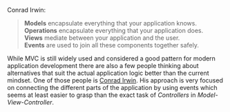 <!--
layout: post
title: Models, Operations, Views and Events
resource: http://cirw.in/blog/time-to-move-on
categories: linked
-->

Conrad Irwin:

> **Models** encapsulate everything that your application knows.   
> **Operations** encapsulate everything that your application does.   
> **Views** mediate between your application and the user.   
> **Events** are used to join all these components together safely.   

While MVC is still widely used and considered a good pattern for modern application
development there are also a few people thinking about alternatives that suit the actual
application logic better than the current mindset.
One of those people is [Conrad Irwin](http://cirw.in). His approach is very focused on
connecting the different parts of the application by using events which seems at least easier to
grasp than the exact task of *Controllers* in *Model-View-Controller*.
